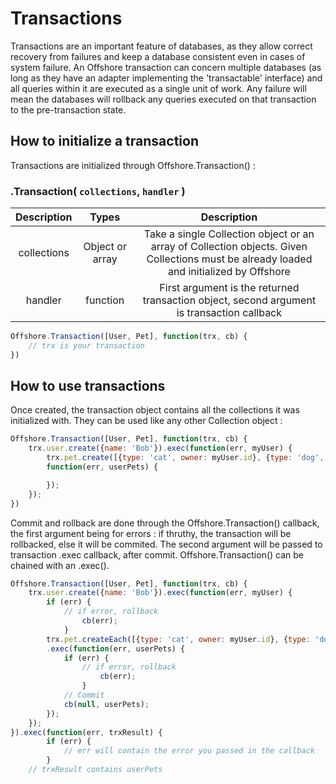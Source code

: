 # Transactions

Transactions are an important feature of databases, as they allow correct recovery from failures and keep a database consistent even in cases of system failure. An Offshore transaction can concern multiple databases (as long as they have an adapter implementing the 'transactable' interface) and all queries within it are executed as a single unit of work. Any failure will mean the databases will rollback any queries executed on that transaction to the pre-transaction state.

## How to initialize a transaction

Transactions are initialized through Offshore.Transaction() :

### .Transaction( `collections`, `handler` )

| Description | Types | Description |
|    :---:    | :---: |    :---:    |
| collections | Object or array | Take a single Collection object or an array of Collection objects. Given Collections must be already loaded and initialized by Offshore |
| handler | function | First argument is the returned transaction object, second argument is transaction callback |


```javascript
Offshore.Transaction([User, Pet], function(trx, cb) {
	// trx is your transaction
})
```

## How to use transactions

Once created, the transaction object contains all the collections it was initialized with.
They can be used like any other Collection object : 

```javascript
Offshore.Transaction([User, Pet], function(trx, cb) {
	trx.user.create({name: 'Bob'}).exec(function(err, myUser) {
		trx.pet.create([{type: 'cat', owner: myUser.id}, {type: 'dog', owner: myUser.id}],
		function(err, userPets) {

		});
	});
})
```

Commit and rollback are done through the Offshore.Transaction() callback, the first
argument being for errors : if thruthy, the transaction will be rollbacked, else it will
be commited. The second argument will be passed to transaction .exec callback, after commit.
Offshore.Transaction() can be chained with an .exec().

```javascript
Offshore.Transaction([User, Pet], function(trx, cb) {
	trx.user.create({name: 'Bob'}).exec(function(err, myUser) {
		if (err) {
			// if error, rollback
      			cb(err);
    		}
		trx.pet.createEach([{type: 'cat', owner: myUser.id}, {type: 'dog', owner: myUser.id}])
		.exec(function(err, userPets) {
			if (err) {
				// if error, rollback
      				cb(err);
    			}
			// Commit
			cb(null, userPets);
		});
	});
}).exec(function(err, trxResult) {
    	if (err) {
      		// err will contain the error you passed in the callback
    	}
	// trxResult contains userPets
```
